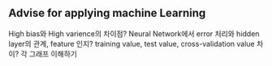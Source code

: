 ## Advise for applying machine Learning
High bias와 High varience의 차이점?
Neural Network에서 error 처리와 hidden layer의 관계, feature 인지?
training value, test value, cross-validation value 차이?
각 그래프 이해하기
